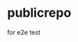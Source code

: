 # publicrepo
for e2e test




























































































































































































































































































































































































































































































































































































































































































































































































































































































































































































































































































































































































































































































































































































































































































































































































































































































































































































































































































